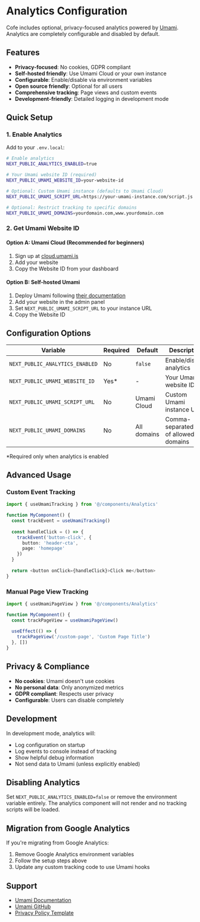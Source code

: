 # Analytics Configuration

Cofe includes optional, privacy-focused analytics powered by [Umami](https://umami.is). Analytics are completely configurable and disabled by default.

## Features

- **Privacy-focused**: No cookies, GDPR compliant
- **Self-hosted friendly**: Use Umami Cloud or your own instance
- **Configurable**: Enable/disable via environment variables
- **Open source friendly**: Optional for all users
- **Comprehensive tracking**: Page views and custom events
- **Development-friendly**: Detailed logging in development mode

## Quick Setup

### 1. Enable Analytics

Add to your `.env.local`:

```bash
# Enable analytics
NEXT_PUBLIC_ANALYTICS_ENABLED=true

# Your Umami website ID (required)
NEXT_PUBLIC_UMAMI_WEBSITE_ID=your-website-id

# Optional: Custom Umami instance (defaults to Umami Cloud)
NEXT_PUBLIC_UMAMI_SCRIPT_URL=https://your-umami-instance.com/script.js

# Optional: Restrict tracking to specific domains
NEXT_PUBLIC_UMAMI_DOMAINS=yourdomain.com,www.yourdomain.com
```

### 2. Get Umami Website ID

#### Option A: Umami Cloud (Recommended for beginners)
1. Sign up at [cloud.umami.is](https://cloud.umami.is)
2. Add your website
3. Copy the Website ID from your dashboard

#### Option B: Self-hosted Umami
1. Deploy Umami following [their documentation](https://umami.is/docs)
2. Add your website in the admin panel
3. Set `NEXT_PUBLIC_UMAMI_SCRIPT_URL` to your instance URL
4. Copy the Website ID

## Configuration Options

| Variable | Required | Default | Description |
|----------|----------|---------|-------------|
| `NEXT_PUBLIC_ANALYTICS_ENABLED` | No | `false` | Enable/disable analytics |
| `NEXT_PUBLIC_UMAMI_WEBSITE_ID` | Yes* | - | Your Umami website ID |
| `NEXT_PUBLIC_UMAMI_SCRIPT_URL` | No | Umami Cloud | Custom Umami instance URL |
| `NEXT_PUBLIC_UMAMI_DOMAINS` | No | All domains | Comma-separated list of allowed domains |

*Required only when analytics is enabled

## Advanced Usage

### Custom Event Tracking

```typescript
import { useUmamiTracking } from '@/components/Analytics'

function MyComponent() {
  const trackEvent = useUmamiTracking()
  
  const handleClick = () => {
    trackEvent('button-click', { 
      button: 'header-cta',
      page: 'homepage' 
    })
  }
  
  return <button onClick={handleClick}>Click me</button>
}
```

### Manual Page View Tracking

```typescript
import { useUmamiPageView } from '@/components/Analytics'

function MyComponent() {
  const trackPageView = useUmamiPageView()
  
  useEffect(() => {
    trackPageView('/custom-page', 'Custom Page Title')
  }, [])
}
```

## Privacy & Compliance

- **No cookies**: Umami doesn't use cookies
- **No personal data**: Only anonymized metrics
- **GDPR compliant**: Respects user privacy
- **Configurable**: Users can disable completely

## Development

In development mode, analytics will:
- Log configuration on startup
- Log events to console instead of tracking
- Show helpful debug information
- Not send data to Umami (unless explicitly enabled)

## Disabling Analytics

Set `NEXT_PUBLIC_ANALYTICS_ENABLED=false` or remove the environment variable entirely. The analytics component will not render and no tracking scripts will be loaded.

## Migration from Google Analytics

If you're migrating from Google Analytics:

1. Remove Google Analytics environment variables
2. Follow the setup steps above
3. Update any custom tracking code to use Umami hooks

## Support

- [Umami Documentation](https://umami.is/docs)
- [Umami GitHub](https://github.com/umami-software/umami)
- [Privacy Policy Template](https://umami.is/privacy)